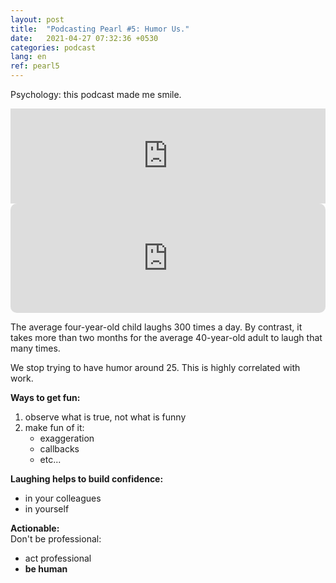 ```yaml
---
layout: post
title:  "Podcasting Pearl #5: Humor Us."
date:   2021-04-27 07:32:36 +0530
categories: podcast
lang: en
ref: pearl5
---
```

Psychology: this podcast made me smile.
<iframe src="https://open.spotify.com/embed/episode/2EVHnuJokDe0oPAM8eUryU" width="100%" style="max-width:660px" height="152" frameBorder="0" allowtransparency="true" allow="encrypted-media"></iframe>

<iframe src="https://embed.podcasts.apple.com/us/podcast/humor-us/id1028908750?i=1000517806994&amp;itsct=podcast_box_player&amp;itscg=30200&amp;ls=1&amp;theme=light" height="175px" frameborder="0" sandbox="allow-forms allow-popups allow-same-origin allow-scripts allow-top-navigation-by-user-activation" allow="autoplay *; encrypted-media *;" style="width: 100%; max-width: 660px; overflow: hidden; border-radius: 10px; background: transparent;"></iframe>

The average four-year-old child laughs 300 times a day. 
By contrast, it takes more than two months for the average 40-year-old adult to laugh that many times.

We stop trying to have humor around 25. This is highly correlated with work.

**Ways to get fun:**
1. observe what is true, not what is funny
2. make fun of it:
    - exaggeration
    - callbacks
    - etc...
    
**Laughing helps to build confidence:** 
- in your colleagues
- in yourself

**Actionable:**   
Don't be professional:
- act professional
- **be human**  
 